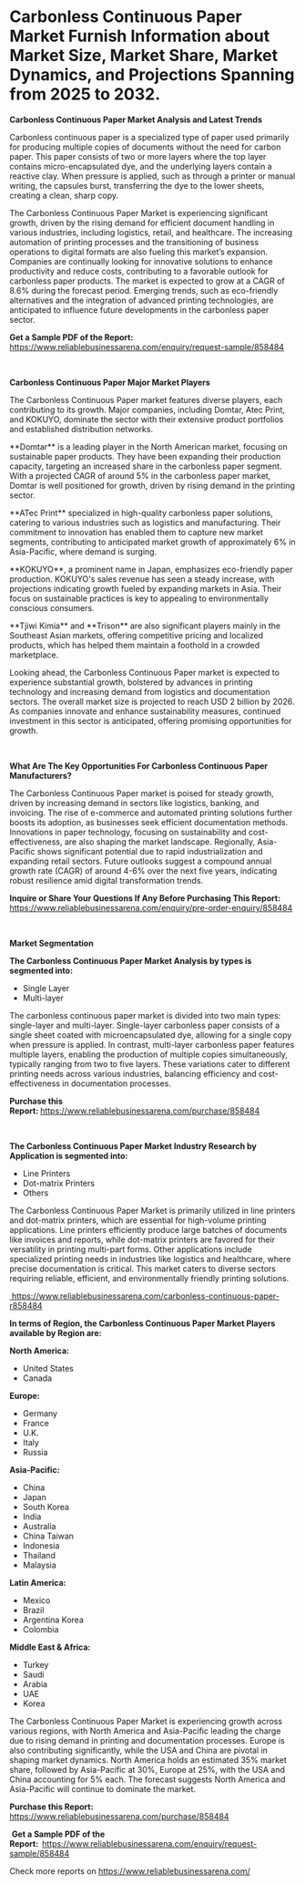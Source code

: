 <p><h1>Carbonless Continuous Paper Market Furnish Information about Market Size, Market Share, Market Dynamics, and Projections Spanning from 2025 to 2032.</h1></p><p><strong>Carbonless Continuous Paper Market Analysis and Latest Trends</strong></p>
<p><p>Carbonless continuous paper is a specialized type of paper used primarily for producing multiple copies of documents without the need for carbon paper. This paper consists of two or more layers where the top layer contains micro-encapsulated dye, and the underlying layers contain a reactive clay. When pressure is applied, such as through a printer or manual writing, the capsules burst, transferring the dye to the lower sheets, creating a clean, sharp copy.</p><p>The Carbonless Continuous Paper Market is experiencing significant growth, driven by the rising demand for efficient document handling in various industries, including logistics, retail, and healthcare. The increasing automation of printing processes and the transitioning of business operations to digital formats are also fueling this market’s expansion. Companies are continually looking for innovative solutions to enhance productivity and reduce costs, contributing to a favorable outlook for carbonless paper products. The market is expected to grow at a CAGR of 8.6% during the forecast period. Emerging trends, such as eco-friendly alternatives and the integration of advanced printing technologies, are anticipated to influence future developments in the carbonless paper sector.</p></p>
<p><strong>Get a Sample PDF of the Report:&nbsp;</strong> <a href="https://www.reliablebusinessarena.com/enquiry/request-sample/858484?utm_campaign=3042&utm_medium=2&utm_source=Github&utm_content=ia&utm_term=04042025&utm_id=carbonless-continuous-paper">https://www.reliablebusinessarena.com/enquiry/request-sample/858484</a></p>
<p>&nbsp;</p>
<p><strong>Carbonless Continuous Paper Major Market Players</strong></p>
<p><p>The Carbonless Continuous Paper market features diverse players, each contributing to its growth. Major companies, including Domtar, Atec Print, and KOKUYO, dominate the sector with their extensive product portfolios and established distribution networks.</p><p>**Domtar** is a leading player in the North American market, focusing on sustainable paper products. They have been expanding their production capacity, targeting an increased share in the carbonless paper segment. With a projected CAGR of around 5% in the carbonless paper market, Domtar is well positioned for growth, driven by rising demand in the printing sector.</p><p>**ATec Print** specialized in high-quality carbonless paper solutions, catering to various industries such as logistics and manufacturing. Their commitment to innovation has enabled them to capture new market segments, contributing to anticipated market growth of approximately 6% in Asia-Pacific, where demand is surging.</p><p>**KOKUYO**, a prominent name in Japan, emphasizes eco-friendly paper production. KOKUYO's sales revenue has seen a steady increase, with projections indicating growth fueled by expanding markets in Asia. Their focus on sustainable practices is key to appealing to environmentally conscious consumers.</p><p>**Tjiwi Kimia** and **Trison** are also significant players mainly in the Southeast Asian markets, offering competitive pricing and localized products, which has helped them maintain a foothold in a crowded marketplace.</p><p>Looking ahead, the Carbonless Continuous Paper market is expected to experience substantial growth, bolstered by advances in printing technology and increasing demand from logistics and documentation sectors. The overall market size is projected to reach USD 2 billion by 2026. As companies innovate and enhance sustainability measures, continued investment in this sector is anticipated, offering promising opportunities for growth.</p></p>
<p>&nbsp;</p>
<p><strong>What Are The Key Opportunities For Carbonless Continuous Paper Manufacturers?</strong></p>
<p><p>The Carbonless Continuous Paper market is poised for steady growth, driven by increasing demand in sectors like logistics, banking, and invoicing. The rise of e-commerce and automated printing solutions further boosts its adoption, as businesses seek efficient documentation methods. Innovations in paper technology, focusing on sustainability and cost-effectiveness, are also shaping the market landscape. Regionally, Asia-Pacific shows significant potential due to rapid industrialization and expanding retail sectors. Future outlooks suggest a compound annual growth rate (CAGR) of around 4-6% over the next five years, indicating robust resilience amid digital transformation trends.</p></p>
<p><strong>Inquire or Share Your Questions If Any Before Purchasing This Report:</strong> <a href="https://www.reliablebusinessarena.com/enquiry/pre-order-enquiry/858484?utm_campaign=3042&utm_medium=2&utm_source=Github&utm_content=ia&utm_term=04042025&utm_id=carbonless-continuous-paper">https://www.reliablebusinessarena.com/enquiry/pre-order-enquiry/858484</a></p>
<p>&nbsp;</p>
<p><strong>Market Segmentation</strong></p>
<p><strong>The Carbonless Continuous Paper Market Analysis by types is segmented into:</strong></p>
<p><ul><li>Single Layer</li><li>Multi-layer</li></ul></p>
<p><p>The carbonless continuous paper market is divided into two main types: single-layer and multi-layer. Single-layer carbonless paper consists of a single sheet coated with microencapsulated dye, allowing for a single copy when pressure is applied. In contrast, multi-layer carbonless paper features multiple layers, enabling the production of multiple copies simultaneously, typically ranging from two to five layers. These variations cater to different printing needs across various industries, balancing efficiency and cost-effectiveness in documentation processes.</p></p>
<p><strong>Purchase this Report:&nbsp;</strong><a href="https://www.reliablebusinessarena.com/purchase/858484?utm_campaign=3042&utm_medium=2&utm_source=Github&utm_content=ia&utm_term=04042025&utm_id=carbonless-continuous-paper">https://www.reliablebusinessarena.com/purchase/858484</a></p>
<p>&nbsp;</p>
<p><strong>The Carbonless Continuous Paper Market Industry Research by Application is segmented into:</strong></p>
<p><ul><li>Line Printers</li><li>Dot-matrix Printers</li><li>Others</li></ul></p>
<p><p>The Carbonless Continuous Paper Market is primarily utilized in line printers and dot-matrix printers, which are essential for high-volume printing applications. Line printers efficiently produce large batches of documents like invoices and reports, while dot-matrix printers are favored for their versatility in printing multi-part forms. Other applications include specialized printing needs in industries like logistics and healthcare, where precise documentation is critical. This market caters to diverse sectors requiring reliable, efficient, and environmentally friendly printing solutions.</p></p>
<p><a href="https://www.reliablebusinessarena.com/carbonless-continuous-paper-r858484?utm_campaign=3042&utm_medium=2&utm_source=Github&utm_content=ia&utm_term=04042025&utm_id=carbonless-continuous-paper">&nbsp;https://www.reliablebusinessarena.com/carbonless-continuous-paper-r858484</a></p>
<p><strong>In terms of Region, the Carbonless Continuous Paper Market Players available by Region are:</strong></p>
<p>
    <p> <strong> North America: </strong>
        <ul>
            <li>United States</li>
            <li>Canada</li>
        </ul>
        </p> 
    <p> <strong> Europe: </strong>
        <ul>
            <li>Germany</li>
            <li>France</li>
            <li>U.K.</li>
            <li>Italy</li>
            <li>Russia</li>
        </ul>
        </p> 
    <p> <strong> Asia-Pacific: </strong>
        <ul>
            <li>China</li>
            <li>Japan</li>
            <li>South Korea</li>
            <li>India</li>
            <li>Australia</li>
            <li>China Taiwan</li>
            <li>Indonesia</li>
            <li>Thailand</li>
            <li>Malaysia</li>
        </ul>
        </p> 
    <p> <strong> Latin America: </strong>
        <ul>
            <li>Mexico</li>
            <li>Brazil</li>
            <li>Argentina Korea</li>
            <li>Colombia</li>
        </ul>
        </p> 
    <p> <strong> Middle East & Africa: </strong>
        <ul>
            <li>Turkey</li>
            <li>Saudi</li>
            <li>Arabia</li>
            <li>UAE</li>
            <li>Korea</li>
        </ul>
    </p>
    </p>
<p><p>The Carbonless Continuous Paper Market is experiencing growth across various regions, with North America and Asia-Pacific leading the charge due to rising demand in printing and documentation processes. Europe is also contributing significantly, while the USA and China are pivotal in shaping market dynamics. North America holds an estimated 35% market share, followed by Asia-Pacific at 30%, Europe at 25%, with the USA and China accounting for 5% each. The forecast suggests North America and Asia-Pacific will continue to dominate the market.</p></p>
<p><strong>Purchase this Report: </strong><a href="https://www.reliablebusinessarena.com/purchase/858484?utm_campaign=3042&utm_medium=2&utm_source=Github&utm_content=ia&utm_term=04042025&utm_id=carbonless-continuous-paper">https://www.reliablebusinessarena.com/purchase/858484</a></p>
<p>&nbsp;<strong>Get a Sample PDF of the Report:&nbsp;&nbsp;</strong><a href="https://www.reliablebusinessarena.com/enquiry/request-sample/858484?utm_campaign=3042&utm_medium=2&utm_source=Github&utm_content=ia&utm_term=04042025&utm_id=carbonless-continuous-paper">https://www.reliablebusinessarena.com/enquiry/request-sample/858484</a></p>
<p><strong></strong></p>
<p>Check more reports on <a href="https://www.reliablebusinessarena.com/?utm_campaign=3042&utm_medium=2&utm_source=Github&utm_content=ia&utm_term=04042025&utm_id=carbonless-continuous-paper">https://www.reliablebusinessarena.com/</a></p>
